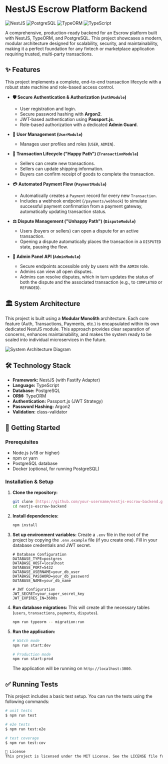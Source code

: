 # NestJS Escrow Platform Backend

![NestJS](https://img.shields.io/badge/nestjs-%23E0234E.svg?style=for-the-badge&logo=nestjs&logoColor=white) ![PostgreSQL](https://img.shields.io/badge/postgresql-%23316192.svg?style=for-the-badge&logo=postgresql&logoColor=white) ![TypeORM](https://img.shields.io/badge/TypeORM-262627?style=for-the-badge&logo=typeorm&logoColor=white) ![TypeScript](https://img.shields.io/badge/typescript-%23007ACC.svg?style=for-the-badge&logo=typescript&logoColor=white)

A comprehensive, production-ready backend for an Escrow platform built with NestJS, TypeORM, and PostgreSQL. This project showcases a modern, modular architecture designed for scalability, security, and maintainability, making it a perfect foundation for any fintech or marketplace application requiring trusted, multi-party transactions.

## ✨ Features

This project implements a complete, end-to-end transaction lifecycle with a robust state machine and role-based access control.

* **🛡️ Secure Authentication & Authorization (`AuthModule`)**
    * User registration and login.
    * Secure password hashing with **Argon2**.
    * JWT-based authentication using **Passport.js**.
    * Role-based authorization with a dedicated **Admin Guard**.

* **👤 User Management (`UserModule`)**
    * Manages user profiles and roles (`USER`, `ADMIN`).

* **🔄 Transaction Lifecycle ("Happy Path") (`TransactionModule`)**
    * Sellers can create new transactions.
    * Sellers can update shipping information.
    * Buyers can confirm receipt of goods to complete the transaction.

* **💳 Automated Payment Flow (`PaymentModule`)**
    * Automatically creates a `Payment` record for every new `Transaction`.
    * Includes a webhook endpoint (`/payments/webhook`) to simulate successful payment confirmation from a payment gateway, automatically updating transaction status.

* **⚖️ Dispute Management ("Unhappy Path") (`DisputeModule`)**
    * Users (buyers or sellers) can open a dispute for an active transaction.
    * Opening a dispute automatically places the transaction in a `DISPUTED` state, pausing the flow.

* **👑 Admin Panel API (`AdminModule`)**
    * Secure endpoints accessible only by users with the `ADMIN` role.
    * Admins can view all open disputes.
    * Admins can resolve disputes, which in turn updates the status of both the dispute and the associated transaction (e.g., to `COMPLETED` or `REFUNDED`).

## 🏛️ System Architecture

This project is built using a **Modular Monolith** architecture. Each core feature (Auth, Transactions, Payments, etc.) is encapsulated within its own dedicated NestJS module. This approach provides clear separation of concerns, enhances maintainability, and makes the system ready to be scaled into individual microservices in the future.

![System Architecture Diagram](https://i.imgur.com/8QzJcI3.png)

## 🛠️ Technology Stack

* **Framework:** NestJS (with Fastify Adapter)
* **Language:** TypeScript
* **Database:** PostgreSQL
* **ORM:** TypeORM
* **Authentication:** Passport.js (JWT Strategy)
* **Password Hashing:** Argon2
* **Validation:** class-validator

## 🚀 Getting Started

### Prerequisites

* Node.js (v18 or higher)
* npm or yarn
* PostgreSQL database
* Docker (optional, for running PostgreSQL)

### Installation & Setup

1.  **Clone the repository:**
    ```bash
    git clone [https://github.com/your-username/nestjs-escrow-backend.git](https://github.com/your-username/nestjs-escrow-backend.git)
    cd nestjs-escrow-backend
    ```

2.  **Install dependencies:**
    ```bash
    npm install
    ```

3.  **Set up environment variables:**
    Create a `.env` file in the root of the project by copying the `.env.example` file (if you create one). Fill in your database credentials and JWT secret.
    ```env
    # Database Configuration
    DATABASE_TYPE=postgres
    DATABASE_HOST=localhost
    DATABASE_PORT=5432
    DATABASE_USERNAME=your_db_user
    DATABASE_PASSWORD=your_db_password
    DATABASE_NAME=your_db_name

    # JWT Configuration
    JWT_SECRET=your_super_secret_key
    JWT_EXPIRES_IN=3600s
    ```

4.  **Run database migrations:**
    This will create all the necessary tables (`users`, `transactions`, `payments`, `disputes`).
    ```bash
    npm run typeorm -- migration:run
    ```

5.  **Run the application:**
    ```bash
    # Watch mode
    npm run start:dev

    # Production mode
    npm run start:prod
    ```
    The application will be running on `http://localhost:3000`.

## ✅ Running Tests

This project includes a basic test setup. You can run the tests using the following commands:

```bash
# unit tests
$ npm run test

# e2e tests
$ npm run test:e2e

# test coverage
$ npm run test:cov

📄 License
This project is licensed under the MIT License. See the LICENSE file for details.